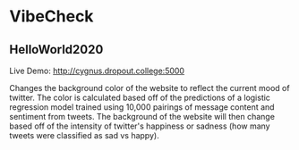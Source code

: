 # VibeCheck
## HelloWorld2020

Live Demo: http://cygnus.dropout.college:5000

Changes the background color of the website to reflect the current mood of twitter. 
The color is calculated based off of the predictions of a logistic regression model trained using 10,000 pairings of message content and sentiment from tweets.
The background of the website will then change based off of the intensity of twitter's happiness or sadness (how many tweets were classified as sad vs happy).


